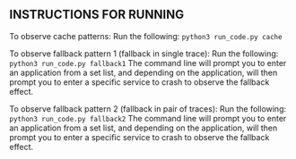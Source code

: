 INSTRUCTIONS FOR RUNNING
------------------------------

To observe cache patterns:
Run the following: `python3 run_code.py cache`

To observe fallback pattern 1 (fallback in single trace):
Run the following: `python3 run_code.py fallback1`
The command line will prompt you to enter an application from a set list, and depending on the application, will then prompt you to enter a specific service to crash to observe the fallback effect.

To observe fallback pattern 2 (fallback in pair of traces):
Run the following: `python3 run_code.py fallback2`
The command line will prompt you to enter an application from a set list, and depending on the application, will then prompt you to enter a specific service to crash to observe the fallback effect.